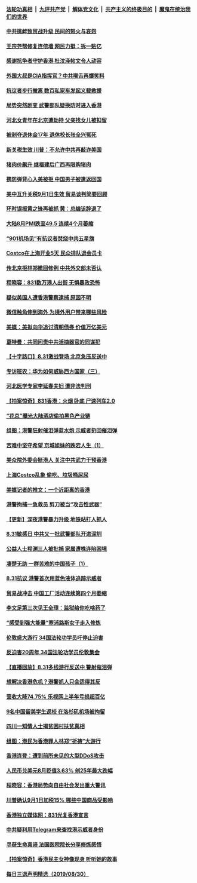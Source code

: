 ####  [法轮功真相](../../../../basic/blob/master/README.md?t=09020139) &nbsp;|&nbsp; [九评共产党](../../../../9ping.md/blob/master/README.md?t=09020139) &nbsp;|&nbsp; [解体党文化](../../../../jtdwh.md/blob/master/README.md?t=09020139)  &nbsp;|&nbsp; [共产主义的终极目的](../../../../gczydzjmd.md/blob/master/README.md?t=09020139) &nbsp;|&nbsp; [魔鬼在统治我们的世界](../../../../mgztzwmdsj.md/blob/master/README.md?t=09020139) 

#### [中共挑衅致贸战升级 民间的怒火与哀怨](../pages/nsc413/n11486841.md?t=09020139) 

#### [王宗尧帮修复连侬墙 网民力挺：拆一贴亿](../pages/nsc413/n11492119.md?t=09020139) 

#### [感谢抗争者守护香港 杜汶泽帖文令人动容](../pages/nsc413/n11492347.md?t=09020139) 

#### [外国大叔是CIA指挥官？中共喉舌再爆笑料](../pages/nsc413/n11492385.md?t=09020139) 

#### [抗议者步行撤离 数百私家车发起义载救援](../pages/nsc413/n11492305.md?t=09020139) 

#### [局势突然剧变 武警部队疑换防时进入香港](../pages/nsc413/n11492272.md?t=09020139) 

#### [河北女青年在北京遭劫持 父亲找女儿被扣留](../pages/nsc413/n11488447.md?t=09020139) 

#### [被剥夺退休金17年 退休校长张全兴冤死](../pages/nsc413/n11491954.md?t=09020139) 

#### [新关税生效 川普：不允许中共再敲诈美国](../pages/nsc413/n11492184.md?t=09020139) 

#### [猪肉价飙升 继福建后广西再限购猪肉](../pages/nsc413/n11492008.md?t=09020139) 

#### [携防弹背心入美被拒 中国男子被遣返回国](../pages/nsc413/n11492038.md?t=09020139) 

#### [美中互升关税9月1日生效 贸易谈判简要回顾](../pages/nsc413/n11491695.md?t=09020139) 


#### [环时误报黄之锋再被抓 黄：总编该辞退了](../pages/nsc413/n11491875.md?t=09020139) 

#### [大陆8月PMI跌至49.5 连续4个月萎缩](../pages/nsc413/n11491724.md?t=09020139) 

#### [“901机场见”有抗议者焚烧中共五星旗](../pages/nsc413/n11491563.md?t=09020139) 

#### [Costco在上海开业5天 民众排队退会员卡](../pages/nsc413/n11491435.md?t=09020139) 

#### [传北京拒林郑撤回修例 中共外交部未否认](../pages/nsc413/n11491492.md?t=09020139) 

#### [程晓容：831数万港人出街 无惧暴政恐怖](../pages/nsc413/n11491495.md?t=09020139) 

#### [疑似美国人遭香港警察逮捕 原因不明](../pages/nsc413/n11491494.md?t=09020139) 

#### [微信触角伸到海外 为境外用户带来哪些风险](../pages/nsc413/n11490896.md?t=09020139) 

#### [美媒：美拟向华追讨清朝债券 价值万亿美元](../pages/nsc413/n11491283.md?t=09020139) 

#### [葛特曼：共同问责中共活摘器官的同谋犯](../pages/nsc413/n11491427.md?t=09020139) 

#### [【十字路口】8.31激战登场 北京急压反送中](../pages/nsc413/n11491418.md?t=09020139) 

#### [专访班农：华为如何威胁西方国家（三）](../pages/nsc413/n11489525.md?t=09020139) 

#### [河北医学专家李延春夫妇 遭非法判刑](../pages/nsc413/n11491214.md?t=09020139) 

#### [【拍案惊奇】831香港：火烟 卧底 尸速列车2.0](../pages/nsc413/n11491124.md?t=09020139) 

#### [“花总”曝光大陆酒店偷拍黑色产业链](../pages/nsc413/n11491144.md?t=09020139) 

#### [组图：港警狂射催泪弹蓝水炮 示威者扔回催泪弹](../pages/nsc413/n11490846.md?t=09020139) 

#### [苦难中坚守希望 京城姐妹的跌宕人生（1）](../pages/nsc413/n11488429.md?t=09020139) 

#### [美众院外委会挺港人 关注中共武力干预香港](../pages/nsc413/n11491048.md?t=09020139) 

#### [上海Costco乱象 偷吃、垃圾桶尿尿](../pages/nsc413/n11490966.md?t=09020139) 

#### [美媒记者的推文：一个近距离的香港](../pages/nsc413/n11490902.md?t=09020139) 

#### [港警拘捕一急救员 剪刀被当“攻击性武器”](../pages/nsc413/n11490986.md?t=09020139) 

#### [【更新】深夜港警暴力升级 地铁站打人抓人](../pages/nsc413/n11489755.md?t=09020139) 

#### [8.31敏感日 中共又一批武警部队开进深圳](../pages/nsc413/n11490627.md?t=09020139) 

#### [公益人士程渊三人被批捕 家属遭株连陷困境](../pages/nsc413/n11490027.md?t=09020139) 

#### [凄楚无助 一群苦难的中国孩子（1）](../pages/nsc413/n11487849.md?t=09020139) 

#### [8.31抗议 港警首次用蓝色液体追踪示威者](../pages/nsc413/n11490594.md?t=09020139) 

#### [贸易战冲击 中国工厂活动连续第四个月萎缩](../pages/nsc413/n11490541.md?t=09020139) 

#### [李文足第三次见王全璋：监狱给你吃啥药了](../pages/nsc413/n11490515.md?t=09020139) 

#### [“感受到强大能量”塞浦路斯女子走入修炼](../pages/nsc413/n11490487.md?t=09020139) 

#### [伦敦盛大游行 34国法轮功学员吁停止迫害](../pages/nsc413/n11489263.md?t=09020139) 

#### [反迫害20周年 34国法轮功学员伦敦集会](../pages/nsc413/n11489082.md?t=09020139) 

#### [【直播回放】8.31多线游行反送中 警射催泪弹](../pages/nsc413/n11486408.md?t=09020139) 


#### [想解决香港危机？港警抓人只会适得其反](../pages/nsc413/n11490330.md?t=09020139) 

#### [营收大降74.75% 乐视网上半年亏损超百亿](../pages/nsc413/n11489772.md?t=09020139) 

#### [9名中国留美学生返校 在洛杉矶机场被拘留](../pages/nsc413/n11490124.md?t=09020139) 

#### [四川一知情人士揭贫困村扶贫真相](../pages/nsc413/n11489930.md?t=09020139) 

#### [组图：港民为香港罪人林郑“祈祷”大游行](../pages/nsc413/n11486124.md?t=09020139) 

#### [香港连登：遭到前所未见的大型DDoS攻击](../pages/nsc413/n11489887.md?t=09020139) 

#### [人民币兑美元8月贬值3.63% 创25年最大跌幅](../pages/nsc413/n11489364.md?t=09020139) 

#### [程晓容：香港局势向自由社会发出重大警讯](../pages/nsc413/n11489886.md?t=09020139) 

#### [川普确认9月1日加税15% 哪些中国商品受影响](../pages/nsc413/n11484656.md?t=09020139) 

#### [香港独立媒体网：831光复香港宣言](../pages/nsc413/n11489813.md?t=09020139) 

#### [中共疑利用Telegram来查找港示威者身份](../pages/nsc413/n11489730.md?t=09020139) 

#### [寻获生命真谛 法国医院院长分享修炼感悟](../pages/nsc413/n11488663.md?t=09020139) 

#### [【拍案惊奇】香港民主女神像现身 听听她的故事](../pages/nsc413/n11489556.md?t=09020139) 

#### [每日三退声明精选（2019/08/30）](../pages/nsc413/n11489622.md?t=09020139) 

